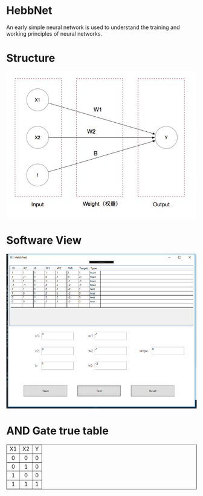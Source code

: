 # HebbNet
An early simple neural network is used to understand the training and working principles of neural networks.

# Structure
![image](https://github.com/a2824256/HebbNet/blob/master/HebbNet.jpg)

# Software View
![image](https://github.com/a2824256/HebbNet/blob/master/View.png)

# AND Gate true table
<table border="1px" align="center">
    <tr align="center">
        <td>X1</td>
        <td>X2</td>
        <td>Y</td>
    </tr>
    <tr align="center">
        <td>0</td>
        <td>0</td>
        <td>0</td>
    </tr>
  <tr align="center">
        <td>0</td>
        <td>1</td>
        <td>0</td>
    </tr>
  <tr align="center">
        <td>1</td>
        <td>0</td>
        <td>0</td>
    </tr>
  <tr align="center">
        <td>1</td>
        <td>1</td>
        <td>1</td>
    </tr>
</table>
